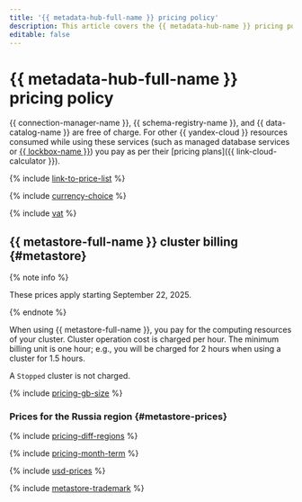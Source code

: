 ```yaml
---
title: '{{ metadata-hub-full-name }} pricing policy'
description: This article covers the {{ metadata-hub-name }} pricing policy.
editable: false
---
```


# {{ metadata-hub-full-name }} pricing policy

{{ connection-manager-name }}, {{ schema-registry-name }}, and {{ data-catalog-name }} are free of charge. For other {{ yandex-cloud }} resources consumed while using these services (such as managed database services or [{{ lockbox-name }}](../lockbox/pricing.md)) you pay as per their [pricing plans]({{ link-cloud-calculator }}).

{% include [link-to-price-list](../_includes/pricing/link-to-price-list.md) %}

{% include [currency-choice](../_includes/pricing/currency-choice.md) %}

{% include [vat](../_includes/vat.md) %}

## {{ metastore-full-name }} cluster billing {#metastore}

{% note info %}

These prices apply starting September 22, 2025.

{% endnote %}

When using {{ metastore-full-name }}, you pay for the computing resources of your cluster. Cluster operation cost is charged per hour. The minimum billing unit is one hour; e.g., you will be charged for 2 hours when using a cluster for 1.5 hours.

A `Stopped` cluster is not charged.

{% include [pricing-gb-size](../_includes/pricing-gb-size.md) %}


### Prices for the Russia region {#metastore-prices}



{% include [pricing-diff-regions](../_includes/pricing-diff-regions.md) %}

{% include [pricing-month-term](../_includes/mdb/pricing-month-term.md) %}




{% include [usd-prices](../_pricing/metastore/usd.md) %}


{% include [metastore-trademark](../_includes/metadata-hub/metastore-trademark.md) %}
